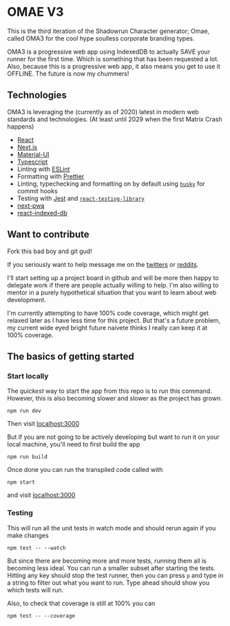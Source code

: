 # OMAE V3

This is the third iteration of the Shadowrun Character generator; Omae, called OMA3 for the cool hype soulless corporate branding types.

OMA3 is a progressive web app using IndexedDB to actually SAVE your runner for the first time. Which is something that has been requested a lot. Also, because this is a progressive web app, it also means you get to use it OFFLINE. The future is now my chummers!

## Technologies

OMA3 is leveraging the (currently as of 2020) latest in modern web standards and technologies. (At least until 2029 when the first Matrix Crash happens)

- [React](https://reactjs.org/)
- [Next.js](https://nextjs.org/)
- [Material-UI](https://material-ui.com/)
- [Typescript](https://www.typescriptlang.org/)
- Linting with [ESLint](https://eslint.org/)
- Formatting with [Prettier](https://prettier.io/)
- Linting, typechecking and formatting on by default using [`husky`](https://github.com/typicode/husky) for commit hooks
- Testing with [Jest](https://jestjs.io/) and [`react-testing-library`](https://testing-library.com/docs/react-testing-library/intro)
- [next-pwa](https://github.com/shadowwalker/next-pwa#readme)
- [react-indexed-db](https://github.com/assuncaocharles/react-indexed-db)

## Want to contribute

Fork this bad boy and git gud!

If you seriously want to help message me on the [twitters](https://twitter.com/dethstrobe) or [reddits](https://www.reddit.com/user/dethstrobe).

I'll start setting up a project board in github and will be more then happy to delegate work if there are people actually willing to help. I'm also willing to mentor in a purely hypothetical situation that you want to learn about web development.

I'm currently attempting to have 100% code coverage, which might get relaxed later as I have less time for this project. But that's a future problem, my current wide eyed bright future naivete thinks I really can keep it at 100% coverage.

## The basics of getting started

### Start locally

The _quickest_ way to start the app from this repo is to run this command.
However, this is also becoming slower and slower as the project has grown.

```
npm run dev
```

Then visit [localhost:3000](http://localhost:3000/)

But if you are not going to be actively developing but want to run it on your local machine, you'll need to first build the app

```
npm run build
```

Once done you can run the transpiled code called with

```
npm start
```

and visit [localhost:3000](http://localhost:3000/)

### Testing

This will run all the unit tests in watch mode and should rerun again if you make changes

```
npm test -- --watch
```

But since there are becoming more and more tests, running them all is becoming less ideal.
You can run a smaller subset after starting the tests. Hitting any key should stop the test runner, then you can press `p` and type in a string to filter out what you want to run. Type ahead should show you which tests will run.

Also, to check that coverage is still at 100% you can

```
npm test -- --coverage
```
